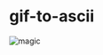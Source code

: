 # gif-to-ascii

![magic](https://github.com/Zandarn/gif-to-ascii/assets/1221232/a2cfefaf-b4d8-4f66-bc7b-958b55d10479)
